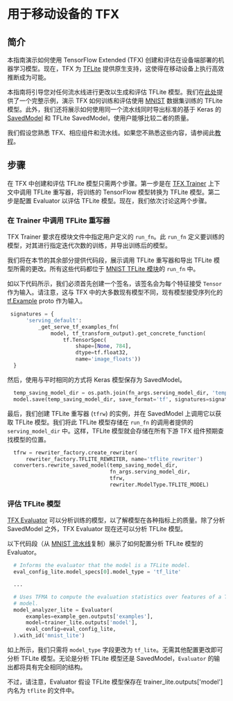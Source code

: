 # 用于移动设备的 TFX

## 简介

本指南演示如何使用 TensorFlow Extended (TFX) 创建和评估在设备端部署的机器学习模型。现在，TFX 为 [TFLite](https://www.tensorflow.org/lite) 提供原生支持，这使得在移动设备上执行高效推断成为可能。

本指南将引导您对任何流水线进行更改以生成和评估 TFLite 模型。我们在[此处](https://github.com/tensorflow/tfx/blob/master/tfx/examples/mnist/mnist_pipeline_native_keras.py)提供了一个完整示例，演示 TFX 如何训练和评估使用 [MNIST](http://yann.lecun.com/exdb/mnist/) 数据集训练的 TFLite 模型。此外，我们还将展示如何使用同一个流水线同时导出标准的基于 Keras 的 [SavedModel](https://www.tensorflow.org/guide/saved_model) 和 TFLite SavedModel，使用户能够比较二者的质量。

我们假设您熟悉 TFX、相应组件和流水线。如果您不熟悉这些内容，请参阅此[教程](https://www.tensorflow.org/tfx/tutorials/tfx/components)。

## 步骤

在 TFX 中创建和评估 TFLite 模型只需两个步骤。第一步是在 [TFX Trainer](https://www.tensorflow.org/tfx/guide/trainer) 上下文中调用 TFLite 重写器，将训练的 TensorFlow 模型转换为 TFLite 模型。第二步是配置 Evaluator 以评估 TFLite 模型。现在，我们依次讨论这两个步骤。

### 在 Trainer 中调用 TFLite 重写器

TFX Trainer 要求在模块文件中指定用户定义的 `run_fn`。此 `run_fn` 定义要训练的模型，对其进行指定迭代次数的训练，并导出训练后的模型。

我们将在本节的其余部分提供代码段，展示调用 TFLite 重写器和导出 TFLite 模型所需的更改。所有这些代码都位于 [MNIST TFLite 模块](https://github.com/tensorflow/tfx/blob/master/tfx/examples/mnist/mnist_utils_native_keras_lite.py)的 `run_fn` 中。

如以下代码所示，我们必须首先创建一个签名，该签名会为每个特征接受 `Tensor` 作为输入。请注意，这与 TFX 中的大多数现有模型不同，现有模型接受序列化的 [tf.Example](https://www.tensorflow.org/api_docs/python/tf/train/Example) proto 作为输入。

```python
 signatures = {
      'serving_default':
          _get_serve_tf_examples_fn(
              model, tf_transform_output).get_concrete_function(
                  tf.TensorSpec(
                      shape=[None, 784],
                      dtype=tf.float32,
                      name='image_floats'))
  }
```

然后，使用与平时相同的方式将 Keras 模型保存为 SavedModel。

```python
  temp_saving_model_dir = os.path.join(fn_args.serving_model_dir, 'temp')
  model.save(temp_saving_model_dir, save_format='tf', signatures=signatures)
```

最后，我们创建 TFLite 重写器 (`tfrw`) 的实例，并在 SavedModel 上调用它以获取 TFLite 模型。我们将此 TFLite 模型存储在 `run_fn` 的调用者提供的 `serving_model_dir` 中。这样，TFLite 模型就会存储在所有下游 TFX 组件预期查找模型的位置。

```python
  tfrw = rewriter_factory.create_rewriter(
      rewriter_factory.TFLITE_REWRITER, name='tflite_rewriter')
  converters.rewrite_saved_model(temp_saving_model_dir,
                                 fn_args.serving_model_dir,
                                 tfrw,
                                 rewriter.ModelType.TFLITE_MODEL)
```

### 评估 TFLite 模型

[TFX Evaluator](https://www.tensorflow.org/tfx/guide/evaluator) 可以分析训练的模型，以了解模型在各种指标上的质量。除了分析 SavedModel 之外，TFX Evaluator 现在还可以分析 TFLite 模型。

以下代码段（从 [MNIST 流水线](https://github.com/tensorflow/tfx/blob/master/tfx/examples/mnist/mnist_pipeline_native_keras.py)复制）展示了如何配置分析 TFLite 模型的 Evaluator。

```python
  # Informs the evaluator that the model is a TFLite model.
  eval_config_lite.model_specs[0].model_type = 'tf_lite'

  ...

  # Uses TFMA to compute the evaluation statistics over features of a TFLite
  # model.
  model_analyzer_lite = Evaluator(
      examples=example_gen.outputs['examples'],
      model=trainer_lite.outputs['model'],
      eval_config=eval_config_lite,
  ).with_id('mnist_lite')
```

如上所示，我们只需将 `model_type` 字段更改为 `tf_lite`。无需其他配置更改即可分析 TFLite 模型。无论是分析 TFLite 模型还是 SavedModel，`Evaluator` 的输出都将具有完全相同的结构。

不过，请注意，Evaluator 假设 TFLite 模型保存在 trainer_lite.outputs['model'] 内名为 `tflite` 的文件中。
